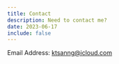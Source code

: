 ```yaml
---
title: Contact
description: Need to contact me?
date: 2023-06-17
include: false
---
```


Email Address: ktsanng@icloud.com
